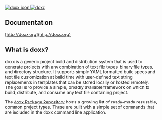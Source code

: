 <a href="http://doxx.org"><img src="https://raw.githubusercontent.com/chrissimpkins/doxx-docs-server/master/img/target-64.png" alt="doxx icon">  <img src="https://raw.githubusercontent.com/chrissimpkins/doxx-docs-server/master/img/doxx-header.png" alt="doxx"></a>

## Documentation

[http://doxx.org](http://doxx.org)

## What is doxx?

doxx is a generic project build and distribution system that is used to generate projects with any combination of text file types, binary file types, and directory structure. It supports simple YAML formatted build specs and text file customization at build time with user-defined text string replacements in templates that can be stored locally or hosted remotely. The goal is to provide a simple, broadly available framework on which to build, distribute, and consume any text file containing project.

The [doxx Package Repository](https://github.com/doxx-repo) hosts a growing list of ready-made resusable, common project types. These are built with a simple set of commands that are included in the doxx command line application.